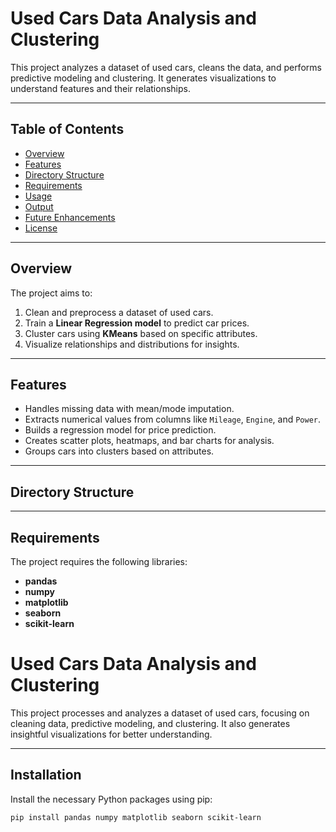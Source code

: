 # Used Cars Data Analysis and Clustering

This project analyzes a dataset of used cars, cleans the data, and performs predictive modeling and clustering. It generates visualizations to understand features and their relationships.

---

## Table of Contents
- [Overview](#overview)
- [Features](#features)
- [Directory Structure](#directory-structure)
- [Requirements](#requirements)
- [Usage](#usage)
- [Output](#output)
- [Future Enhancements](#future-enhancements)
- [License](#license)

---

## Overview
The project aims to:
1. Clean and preprocess a dataset of used cars.
2. Train a **Linear Regression model** to predict car prices.
3. Cluster cars using **KMeans** based on specific attributes.
4. Visualize relationships and distributions for insights.

---

## Features
- Handles missing data with mean/mode imputation.
- Extracts numerical values from columns like `Mileage`, `Engine`, and `Power`.
- Builds a regression model for price prediction.
- Creates scatter plots, heatmaps, and bar charts for analysis.
- Groups cars into clusters based on attributes.

---

## Directory Structure

---

## Requirements
The project requires the following libraries:
- **pandas**
- **numpy**
- **matplotlib**
- **seaborn**
- **scikit-learn**

# Used Cars Data Analysis and Clustering

This project processes and analyzes a dataset of used cars, focusing on cleaning data, predictive modeling, and clustering. It also generates insightful visualizations for better understanding.

---

## Installation

Install the necessary Python packages using pip:

```bash
pip install pandas numpy matplotlib seaborn scikit-learn
